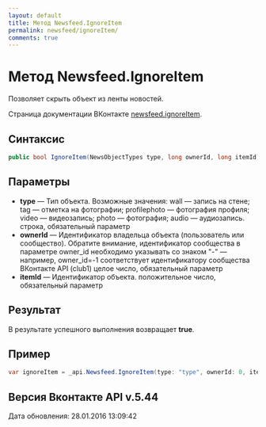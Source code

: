 ```yaml
---
layout: default
title: Метод Newsfeed.IgnoreItem
permalink: newsfeed/ignoreItem/
comments: true
---
```

# Метод Newsfeed.IgnoreItem
Позволяет скрыть объект из ленты новостей.

Страница документации ВКонтакте [newsfeed.ignoreItem](https://vk.com/dev/newsfeed.ignoreItem).

## Синтаксис
``` csharp
public bool IgnoreItem(NewsObjectTypes type, long ownerId, long itemId)
```

## Параметры
+ **type** — Тип объекта. Возможные значения: 
wall — запись на стене; 
tag — отметка на фотографии; 
profilephoto — фотография профиля; 
video — видеозапись; 
photo — фотография; 
audio — аудиозапись. 
строка, обязательный параметр
+ **ownerId** — Идентификатор владельца объекта (пользователь или сообщество). Обратите внимание, идентификатор сообщества в параметре owner_id необходимо указывать со знаком "-" — например, owner_id=-1 соответствует идентификатору сообщества ВКонтакте API (club1)  целое число, обязательный параметр
+ **itemId** — Идентификатор объекта. положительное число, обязательный параметр

## Результат
В результате успешного выполнения возвращает **true**.

## Пример
``` csharp
var ignoreItem = _api.Newsfeed.IgnoreItem(type: "type", ownerId: 0, itemId: 0);
```

## Версия Вконтакте API v.5.44
Дата обновления: 28.01.2016 13:09:42
